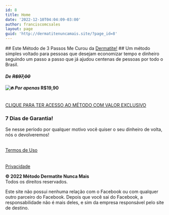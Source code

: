 ```yaml
---
id: 8
title: Home
date: '2022-12-10T04:04:09-03:00'
author: franciscomcsales
layout: page
guid: 'http://dermatitenuncamais.site/?page_id=8'
---
```


<style>/*! elementor - v3.9.0 - 06-12-2022 */
.elementor-heading-title{padding:0;margin:0;line-height:1}.elementor-widget-heading .elementor-heading-title[class*=elementor-size-]>a{color:inherit;font-size:inherit;line-height:inherit}.elementor-widget-heading .elementor-heading-title.elementor-size-small{font-size:15px}.elementor-widget-heading .elementor-heading-title.elementor-size-medium{font-size:19px}.elementor-widget-heading .elementor-heading-title.elementor-size-large{font-size:29px}.elementor-widget-heading .elementor-heading-title.elementor-size-xl{font-size:39px}.elementor-widget-heading .elementor-heading-title.elementor-size-xxl{font-size:59px}</style></head><body>## Este Método de 3 Passos Me Curou da <u>Dermatite!</u>

<style>/*! elementor - v3.9.0 - 06-12-2022 */
.elementor-column .elementor-spacer-inner{height:var(--spacer-size)}.e-con{--container-widget-width:100%}.e-con-inner>.elementor-widget-spacer,.e-con>.elementor-widget-spacer{width:var(--container-widget-width,var(--spacer-size));--align-self:var(--container-widget-align-self,initial);--flex-shrink:0}.e-con-inner>.elementor-widget-spacer>.elementor-widget-container,.e-con-inner>.elementor-widget-spacer>.elementor-widget-container>.elementor-spacer,.e-con>.elementor-widget-spacer>.elementor-widget-container,.e-con>.elementor-widget-spacer>.elementor-widget-container>.elementor-spacer{height:100%}.e-con-inner>.elementor-widget-spacer>.elementor-widget-container>.elementor-spacer>.elementor-spacer-inner,.e-con>.elementor-widget-spacer>.elementor-widget-container>.elementor-spacer>.elementor-spacer-inner{height:var(--container-widget-height,var(--spacer-size))}</style>## Um método simples voltado para pessoas que desejam economizar tempo e dinheiro seguindo um passo a passo que já ajudou centenas de pessoas por todo o Brasil.

#### *De <del>**R$97,00**</del>*

#### ![🔥](https://s.w.org/images/core/emoji/14.0.0/svg/1f525.svg) *Por apenas* **R$19,90**

 [  
 CLIQUE PARA TER ACESSO AO MÉTODO COM VALOR EXCLUSIVO  
 ](#) <link href="http://dermatitenuncamais.site/wp-content/plugins/elementor/assets/css/widget-icon-box.min.css" rel="stylesheet"></link>

###  7 Dias de Garantia!  
 

 Se nesse período por qualquer motivo você quiser o seu dinheiro de volta, nós o devolveremos!

 [  
 <u>Termos de Uso</u>  
 ](#)  
 [  
 <u>Privacidade</u>  
 ](#)

**© 2022 Método Dermatite Nunca Mais**  
Todos os direitos reservados.

Este site não possui nenhuma relação com o Facebook ou com qualquer outro parceiro do Facebook. Depois que você sai do Facebook, a responsabilidade não é mais deles, e sim da empresa responsável pelo site de destino.